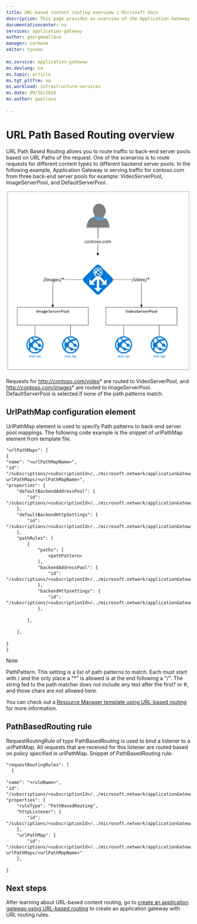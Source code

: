 ```yaml
---
title: URL-based content routing overview | Microsoft Docs
description: This page provides an overview of the Application Gateway URL-based content routing, UrlPathMap configuration and PathBasedRouting rule .
documentationcenter: na
services: application-gateway
author: georgewallace
manager: carmonm
editor: tysonn

ms.service: application-gateway
ms.devlang: na
ms.topic: article
ms.tgt_pltfrm: na
ms.workload: infrastructure-services
ms.date: 09/16/2016
ms.author: gwallace

---
```

# URL Path Based Routing overview
URL Path Based Routing allows you to route traffic to back-end server pools based on URL Paths of the request. One of the scenarios is to route requests for different content types to different backend server pools.
In the following example, Application Gateway is serving traffic for contoso.com from three back-end server pools for example: VideoServerPool, ImageServerPool, and DefaultServerPool.

![imageURLroute](./media/application-gateway-url-route-overview/figure1.png)

Requests for http://contoso.com/video* are routed to VideoServerPool, and http://contoso.com/images* are routed to ImageServerPool. DefaultServerPool is selected if none of the path patterns match.

## UrlPathMap configuration element
UrlPathMap element is used to specify Path patterns to back-end server pool mappings. The following code example is the snippet of urlPathMap element from template file.

    "urlPathMaps": [
    {
    "name": "<urlPathMapName>",
    "id": "/subscriptions/<subscriptionId>/../microsoft.network/applicationGateways/<gatewayName>/ urlPathMaps/<urlPathMapName>",
    "properties": {
        "defaultBackendAddressPool": {
            "id": "/subscriptions/<subscriptionId>/../microsoft.network/applicationGateways/<gatewayName>/backendAddressPools/<poolName>"
        },
        "defaultBackendHttpSettings": {
            "id": "/subscriptions/<subscriptionId>/../microsoft.network/applicationGateways/<gatewayName>/backendHttpSettingsList/<settingsName>"
        },
        "pathRules": [
            {
                "paths": [
                    <pathPattern>
                ],
                "backendAddressPool": {
                    "id": "/subscriptions/<subscriptionId>/../microsoft.network/applicationGateways/<gatewayName>/backendAddressPools/<poolName2>"
                },
                "backendHttpsettings": {
                    "id": "/subscriptions/<subscriptionId>/../microsoft.network/applicationGateways/<gatewayName>/backendHttpsettingsList/<settingsName2>"
                },

            },

        ],

    }
    }


> [!NOTE]
> PathPattern: This setting is a list of path patterns to match. Each must start with / and the only place a "*" is allowed is at the end following a "/". The string fed to the path matcher does not include any text after the first? or #, and those chars are not allowed here. 
> 
> 

You can check out a [Resource Manager template using URL-based routing](https://azure.microsoft.com/documentation/templates/201-application-gateway-url-path-based-routing) for more information.

## PathBasedRouting rule
RequestRoutingRule of type PathBasedRouting is used to bind a listener to a urlPathMap. All requests that are received for this listener are routed based on policy specified in urlPathMap.
Snippet of PathBasedRouting rule:

    "requestRoutingRules": [
      {

    "name": "<ruleName>",
    "id": "/subscriptions/<subscriptionId>/../microsoft.network/applicationGateways/<gatewayName>/requestRoutingRules/<ruleName>",
    "properties": {
        "ruleType": "PathBasedRouting",
        "httpListener": {
            "id": "/subscriptions/<subscriptionId>/../microsoft.network/applicationGateways/<gatewayName>/httpListeners/<listenerName>"
        },
        "urlPathMap": {
            "id": "/subscriptions/<subscriptionId>/../microsoft.network/applicationGateways/<gatewayName>/ urlPathMaps/<urlPathMapName>"
        },

    }

## Next steps
After learning about URL-based content routing, go to [create an application gateway using URL-based routing](application-gateway-create-url-route-portal.md) to create an application gateway with URL routing rules.

